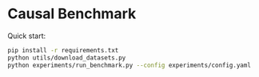 # Causal Benchmark

Quick start:

```bash
pip install -r requirements.txt
python utils/download_datasets.py
python experiments/run_benchmark.py --config experiments/config.yaml
```
